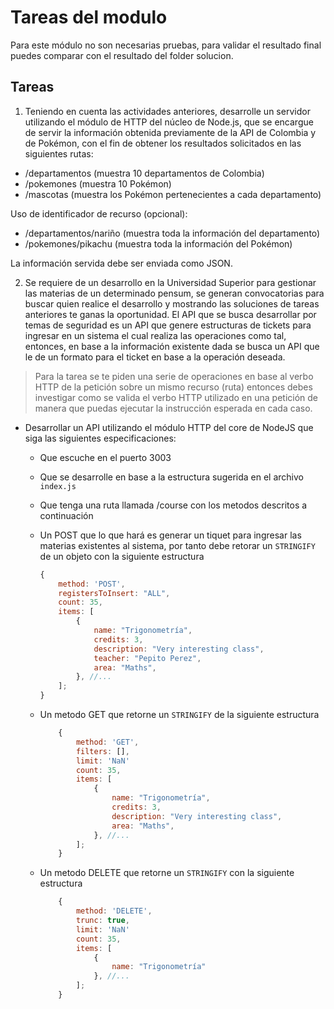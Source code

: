 # Tareas del modulo

Para este módulo no son necesarias pruebas, para validar el resultado final puedes comparar con el resultado del folder solucion.

## Tareas

1. Teniendo en cuenta las actividades anteriores, desarrolle un servidor utilizando el módulo de HTTP del núcleo de Node.js, que se encargue de servir la información obtenida previamente de la API de Colombia y de Pokémon, con el fin de obtener los resultados solicitados en las siguientes rutas:

- /departamentos (muestra 10 departamentos de Colombia)
- /pokemones (muestra 10 Pokémon)
- /mascotas (muestra los Pokémon pertenecientes a cada departamento)

Uso de identificador de recurso (opcional):

- /departamentos/nariño (muestra toda la información del departamento)
- /pokemones/pikachu (muestra toda la información del Pokémon)

La información servida debe ser enviada como JSON.

2. Se requiere de un desarrollo en la Universidad Superior para gestionar las materias de un determinado pensum, se generan convocatorias para buscar quien realice el desarrollo y mostrando las soluciones de tareas anteriores te ganas la oportunidad. El API que se busca desarrollar por temas de seguridad es un API que genere estructuras de tickets para ingresar en un sistema el cual realiza las operaciones como tal, entonces, en base a la información existente dada se busca un API que le de un formato para el ticket en base a la operación deseada.

> Para la tarea se te piden una serie de operaciones en base al verbo HTTP de la petición sobre un mismo recurso (ruta) entonces debes investigar como se valida el verbo HTTP utilizado en una petición de manera que puedas ejecutar la instrucción esperada en cada caso.

- Desarrollar un API utilizando el módulo HTTP del core de NodeJS que siga las siguientes especificaciones:

  - Que escuche en el puerto 3003
  - Que se desarrolle en base a la estructura sugerida en el archivo `index.js`
  - Que tenga una ruta llamada /course con los metodos descritos a continuación

  - Un POST que lo que hará es generar un tiquet para ingresar las materias existentes al sistema, por tanto debe retorar un `STRINGIFY` de un objeto con la siguiente estructura

    ```js
    {
        method: 'POST',
        registersToInsert: "ALL",
        count: 35,
        items: [
            {
                name: "Trigonometría",
                credits: 3,
                description: "Very interesting class",
                teacher: "Pepito Perez",
                area: "Maths",
            }, //...
        ];
    }
    ```

  - Un metodo GET que retorne un `STRINGIFY` de la siguiente estructura

    ```js
        {
            method: 'GET',
            filters: [],
            limit: 'NaN'
            count: 35,
            items: [
                {
                    name: "Trigonometría",
                    credits: 3,
                    description: "Very interesting class",
                    area: "Maths",
                }, //...
            ];
        }
    ```

  - Un metodo DELETE que retorne un `STRINGIFY` con la siguiente estructura
    ```js
        {
            method: 'DELETE',
            trunc: true,
            limit: 'NaN'
            count: 35,
            items: [
                {
                    name: "Trigonometría"
                }, //...
            ];
        }
    ```
